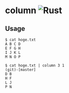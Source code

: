 # column ![Rust](https://github.com/YMatoi/column/workflows/Rust/badge.svg)

## Usage

```
$ cat hoge.txt
A B C D
E F G H
I J K L
M N O P

$ cat hoge.txt | column 3 1                                              (git)-[master]
D B
H F
L J
P N
```
